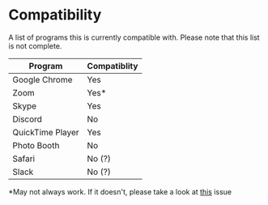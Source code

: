 # Compatibility

A list of programs this is currently compatible with.
Please note that this list is not complete.

|Program|Compatiblity|
|---|---|
|Google Chrome|Yes|
|Zoom|Yes*|
|Skype|Yes|
|Discord|No|
|QuickTime Player|Yes|
|Photo Booth|No|
|Safari|No (?)|
|Slack|No (?)|

*May not always work. If it doesn't, please take a look at [this](https://github.com/johnboiles/obs-mac-virtualcam/issues/23) issue
